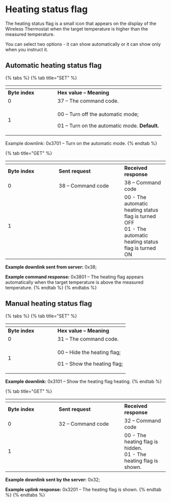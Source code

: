 # Heating status flag

The heating status flag is a small icon that appears on the display of the Wireless Thermostat when the target temperature is higher than the measured temperature.

You can select two options - it can show automatically or it can show only when you instruct it.

## Automatic heating status flag

{% tabs %}
{% tab title="SET" %}
<table data-header-hidden><thead><tr><th width="140"></th><th></th></tr></thead><tbody><tr><td><strong>Byte index</strong></td><td><strong>Hex value – Meaning</strong></td></tr><tr><td>0</td><td>37 – The command code.</td></tr><tr><td>1</td><td><p>00 – Turn off the automatic mode;</p><p>01 – Turn on the automatic mode. <strong>Default.</strong></p></td></tr></tbody></table>

Example downlink: 0x3701 – Turn on the automatic mode.
{% endtab %}

{% tab title="GET" %}
<table data-header-hidden><thead><tr><th width="143.99999999999997"></th><th width="190"></th><th></th></tr></thead><tbody><tr><td><strong>Byte index</strong></td><td><strong>Sent request</strong></td><td><strong>Received response</strong></td></tr><tr><td>0</td><td>38 – Command code</td><td>38 – Command code</td></tr><tr><td>1</td><td> </td><td>00 - The automatic heating status flag is turned OFF<br>01 - The automatic heating status flag is turned ON</td></tr></tbody></table>

**Example downlink sent from server:** 0x38;

**Example command response:** 0x3801 – The heating flag appears automatically when the target temperature is above the measured temperature.
{% endtab %}
{% endtabs %}

## Manual heating status flag

{% tabs %}
{% tab title="SET" %}


<table data-header-hidden><thead><tr><th width="140"></th><th></th></tr></thead><tbody><tr><td><strong>Byte index</strong></td><td><strong>Hex value – Meaning</strong></td></tr><tr><td>0</td><td>31 – The command code.</td></tr><tr><td>1</td><td><p>00 – Hide the heating flag;</p><p>01 – Show the heating flag;</p></td></tr></tbody></table>

**Example downlink:** 0x3101 – Show the heating flag heating.
{% endtab %}

{% tab title="GET" %}


<table data-header-hidden><thead><tr><th width="143.99999999999997"></th><th width="190"></th><th></th></tr></thead><tbody><tr><td><strong>Byte index</strong></td><td><strong>Sent request</strong></td><td><strong>Received response</strong></td></tr><tr><td>0</td><td>32 – Command code</td><td>32 – Command code</td></tr><tr><td>1</td><td> </td><td>00 - The heating flag is hidden.<br>01 - The heating flag is shown.</td></tr></tbody></table>

**Example downlink sent by the server:** 0x32;

**Example uplink response:** 0x3201 – The heating flag is shown.
{% endtab %}
{% endtabs %}
